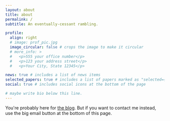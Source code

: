 ```yaml
---
layout: about
title: about
permalink: /
subtitle: An eventually-cessant rambling.

profile:
  align: right
  # image: prof_pic.jpg
  image_circular: false # crops the image to make it circular
  # more_info: >
  #   <p>555 your office number</p>
  #   <p>123 your address street</p>
  #   <p>Your City, State 12345</p>

news: true # includes a list of news items
selected_papers: true # includes a list of papers marked as "selected={true}"
social: true # includes social icons at the bottom of the page

# maybe write bio below this line.
---
```


You're probably here for <a href="/blog/">the blog</a>. But if you want to contact me instead, use the big email button at the bottom of this page.
